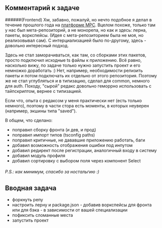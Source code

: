 ## Комментарий к задаче
######(Frontend)
Хм, забавно, пожалуй, но нечто подобное я делал в течение прошлого года на [платформе МРС](https://mrspro.ru/solutions/construction_management/).
Вцелом похоже, только там у нас был мета-репозиторий, а не монорепа, но как и здесь: лерна, пакеты, воркспейсы.
(Идея с мета-репозиторием была не моя, но реализовывал сам).
С интерциализацией было по-другому, здесь - довольно интересный подход.

Здесь не стал заморачиваться, как там, со сборками этих пакетов, просто подключил исходные ts файлы к приложению.
Всё равно, насколько вижу, по задаче только нужно запустить проект и его немножко доработать :)
Нет, например, необходимости релизить пакеты и потом подключать их отдельно от этого репозитория.
Поэтому же не стал углубляться и в типизацию, сделал для common, немного для auth. Походу, "сырой" редакс довольно
геморрно использовать с тайпскриптом, вернее с типизацией.

Если что, опыта с редаксом у меня практически нет (есть только немного),
поэтому в части стора есть моменты, в которых неуверен (например, экшины типа "saved").

В общем, что сделано:
- поправил сборку фронта (и дев, и прод)
- поправил импорт типов (tsconfig paths)
- поправил критичные, не дававшие приложению работать, баги
- добавил возможность отображения ошибки под инпутом
- добавил редирект после регистрации, аналогичный входу в систему
- добавил модуль профиля
- добавил сортировку с выбором поля через компонент Select

###### P.S.: как минимум, спасибо за ностальгию :)


## Вводная задача
- форкнуть репу
- настроить лерну и package.json - добавив воркспейсы для фронта или для бэка - в зависимости от вашей специализации
- пофиксить сломанные места
- запустить проект
